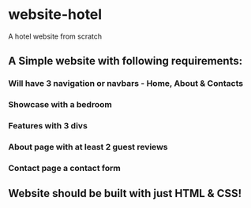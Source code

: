 # website-hotel
A hotel website from scratch

## A Simple website with following requirements:

### Will have 3 navigation or navbars - Home, About & Contacts
### Showcase with a bedroom
### Features with 3 divs
### About page with at least 2 guest reviews
### Contact page a contact form

## Website should be built with just HTML & CSS!
